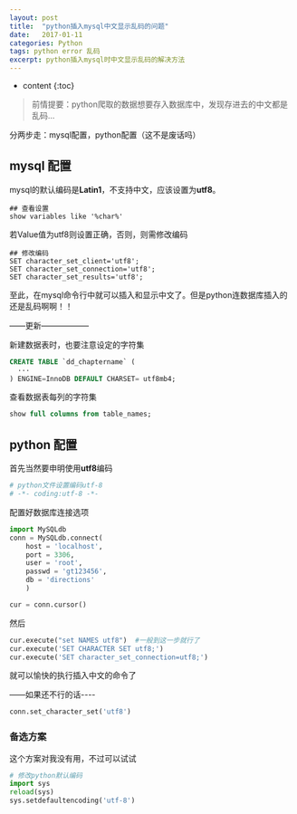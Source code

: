```yaml
---
layout: post
title:  "python插入mysql中文显示乱码的问题"
date:   2017-01-11 
categories: Python 
tags: python error 乱码
excerpt: python插入mysql时中文显示乱码的解决方法
---
```

* content
{:toc}
> 前情提要：python爬取的数据想要存入数据库中，发现存进去的中文都是乱码...



分两步走：mysql配置，python配置（这不是废话吗）



## mysql 配置

mysql的默认编码是**Latin1**，不支持中文，应该设置为**utf8**。

```mysql
## 查看设置
show variables like '%char%'
```

若Value值为utf8则设置正确，否则，则需修改编码

```mysql
## 修改编码
SET character_set_client='utf8';
SET character_set_connection='utf8';
SET character_set_results='utf8';
```

至此，在mysql命令行中就可以插入和显示中文了。但是python连数据库插入的还是乱码啊啊！！

——更新——————

新建数据表时，也要注意设定的字符集

```sql
CREATE TABLE `dd_chaptername` (   
  ···
) ENGINE=InnoDB DEFAULT CHARSET= utf8mb4;
```

查看数据表每列的字符集

```sql
show full columns from table_names;
```



## python 配置

首先当然要申明使用**utf8**编码

```python
# python文件设置编码utf-8
# -*- coding:utf-8 -*-
```

配置好数据库连接选项

```python
import MySQLdb
conn = MySQLdb.connect(
	host = 'localhost',
	port = 3306,
	user = 'root',
	passwd = 'gt123456',
	db = 'directions'
	)

cur = conn.cursor()
```

然后

```python
cur.execute("set NAMES utf8")  #一般到这一步就行了
cur.execute('SET CHARACTER SET utf8;')
cur.execute('SET character_set_connection=utf8;')
```

就可以愉快的执行插入中文的命令了

——如果还不行的话----

```python
conn.set_character_set('utf8')
```





### 备选方案

这个方案对我没有用，不过可以试试

```python
# 修改python默认编码
import sys
reload(sys)
sys.setdefaultencoding('utf-8')
```

